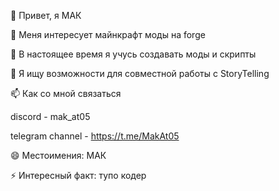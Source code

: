 👋 Привет, я МАК

👀 Меня интересует майнкрафт моды на forge

🌱 В настоящее время я учусь создавать моды и скрипты

💞️ Я ищу возможности для совместной работы с StoryTelling

📫 Как со мной связаться 

discord - mak_at05

telegram channel - https://t.me/MakAt05

😄 Местоимения: МАК

⚡ Интересный факт: тупо кодер